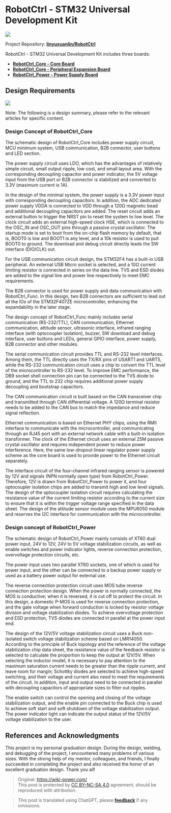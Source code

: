 # RobotCtrl - STM32 Universal Development Kit

![](https://wiki-media-1253965369.cos.ap-guangzhou.myqcloud.com/img/20220416181125.jpeg)

Project Repository: [**linyuxuanlin/RobotCtrl**](https://github.com/linyuxuanlin/RobotCtrl)

RobotCtrl - STM32 Universal Development Kit includes three boards:

- [**RobotCtrl_Core - Core Board**](https://wiki-power.com/en/RobotCtrl_Core-%E6%A0%B8%E5%BF%83%E6%9D%BF)
- [**RobotCtrl_Core - Peripheral Expansion Board**](https://wiki-power.com/en/RobotCtrl_Func-%E5%A4%96%E8%AE%BE%E6%8B%93%E5%B1%95%E6%9D%BF)
- [**RobotCtrl_Power - Power Supply Board**](https://wiki-power.com/en/RobotCtrl_Power-%E7%94%B5%E6%BA%90%E4%BE%9B%E7%94%B5%E6%9D%BF)

## Design Requirements

![](https://wiki-media-1253965369.cos.ap-guangzhou.myqcloud.com/img/20220527111854.png)

Note: The following is a design summary, please refer to the relevant articles for specific content.

### Design Concept of RobotCtrl_Core

The schematic design of RobotCtrl_Core includes power supply circuit, MCU minimum system, USB communication, B2B connector, user buttons and LED section.

The power supply circuit uses LDO, which has the advantages of relatively simple circuit, small output ripple, low cost, and small layout area. With the corresponding decoupling capacitor and power indicator, the 5V voltage input from the USB port or B2B connector is stabilized and converted to 3.3V (maximum current is 1A).

In the design of the minimal system, the power supply is a 3.3V power input with corresponding decoupling capacitors. In addition, the ADC dedicated power supply VDDA is connected to VDD through a 120Ω magnetic bead and additional decoupling capacitors are added. The reset circuit adds an external button to trigger the NRST pin to reset the system to low level. The clock circuit adds an external high-speed clock HSE, which is connected to the OSC_IN and OSC_OUT pins through a passive crystal oscillator. The startup mode is set to boot from the on-chip flash memory by default, that is, BOOT0 is low and BOOT1 is any level, and a 10k resistor is used to pull BOOT0 to ground. The download and debug circuit directly leads the SW interface (DIO/CLK) out.

For the USB communication circuit design, the STM32F4 has a built-in USB peripheral. An external USB Micro socket is selected, and a 10Ω current limiting resistor is connected in series on the data line. TVS and ESD diodes are added to the signal line and power line respectively to meet EMC requirements.

The B2B connector is used for power supply and data communication with RobotCtrl_Func. In this design, two B2B connectors are sufficient to lead out all the IOs of the STM32F407ZE microcontroller, enhancing the expandability in the later stage.

The design concept of RobotCtrl_Func mainly includes serial communication (RS-232/TTL), CAN communication, Ethernet communication, attitude sensor, ultrasonic interface, infrared ranging interface (with optocoupler isolation), buzzer, SW download and debug interface, user buttons and LEDs, general GPIO interface, power supply, B2B connector and other modules.

The serial communication circuit provides TTL and RS-232 level interfaces. Among them, the TTL directly uses the TX/RX pins of USART1 and UART5, while the RS-232 communication circuit uses a chip to convert the TTL level of the microcontroller to RS-232 level. To improve EMC performance, the DB9 socket shell connection pin can be connected to the TVS diode to ground, and the TTL to 232 chip requires additional power supply decoupling and bootstrap capacitors.

The CAN communication circuit is built based on the CAN transceiver chip and transmitted through CAN differential voltage. A 120Ω terminal resistor needs to be added to the CAN bus to match the impedance and reduce signal reflection.

Ethernet communication is based on Ethernet PHY chips, using the RMII interface to communicate with the microcontroller, and communicating through an RJ45 port with an external network cable with a built-in isolation transformer. The clock of the Ethernet circuit uses an external 25M passive crystal oscillator and requires independent power to reduce power interference. Here, the same low-dropout linear regulator power supply scheme as the core board is used to provide power to the Ethernet circuit separately.

The interface circuit of the four-channel infrared ranging sensor is powered by 12V and signals (NPN normally open type) from RobotCtrl_Power. Therefore, 12V is drawn from RobotCtrl_Power to power it, and four optocoupler isolation chips are added to transmit high and low level signals. The design of the optocoupler isolation circuit requires calculating the resistance value of the current limiting resistor according to the current size to ensure that it is within the trigger voltage range specified in the data sheet. The design of the attitude sensor module uses the MPU6050 module and reserves the I2C interface for communication with the microcontroller.

### Design concept of RobotCtrl_Power

The schematic design of RobotCtrl_Power mainly consists of XT60 dual power input, 24V to 12V, 24V to 5V voltage stabilization circuits, as well as enable switches and power indicator lights, reverse connection protection, overvoltage protection circuits, etc.

The power input uses two parallel XT60 sockets, one of which is used for power input, and the other can be connected to a backup power supply or used as a battery power output for external use.

The reverse connection protection circuit uses MOS tube reverse connection protection design. When the power is normally connected, the MOS is conductive; when it is reversed, it is cut off to protect the circuit. In this design, a domestic P-MOS is used for reverse connection protection, and the gate voltage when forward conduction is locked by resistor voltage division and voltage stabilization diodes. To achieve overvoltage protection and ESD protection, TVS diodes are connected in parallel at the power input end.

The design of the 12V/5V voltage stabilization circuit uses a Buck non-isolated switch voltage stabilization scheme based on LMR14050. According to the principle of Buck topology and the reference of the voltage stabilization chip data sheet, the resistance value of the feedback resistor is selected to calculate the proportion to keep the output at 12V/5V. When selecting the inductor model, it is necessary to pay attention to the maximum saturation current needs to be greater than the ripple current, and leave room for margin; Schottky diodes are selected to achieve high-speed switching, and their voltage and current also need to meet the requirements of the circuit. In addition, input and output need to be connected in parallel with decoupling capacitors of appropriate sizes to filter out ripples.

The enable switch can control the opening and closing of the voltage stabilization output, and the enable pin connected to the Buck chip is used to achieve soft start and soft shutdown of the voltage stabilization output. The power indicator light can indicate the output status of the 12V/5V voltage stabilization to the user.

## References and Acknowledgments

This project is my personal graduation design. During the design, welding, and debugging of the project, I encountered many problems of various sizes. With the strong help of my mentor, colleagues, and friends, I finally succeeded in completing the project and also received the honor of an excellent graduation design. Thank you all!

> Original: <https://wiki-power.com/>  
> This post is protected by [CC BY-NC-SA 4.0](https://creativecommons.org/licenses/by/4.0/deed.en) agreement, should be reproduced with attribution.

> This post is translated using ChatGPT, please [**feedback**](https://github.com/linyuxuanlin/Wiki_MkDocs/issues/new) if any omissions.
